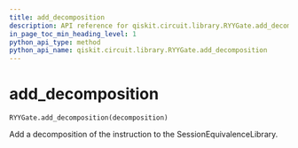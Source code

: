 ```yaml
---
title: add_decomposition
description: API reference for qiskit.circuit.library.RYYGate.add_decomposition
in_page_toc_min_heading_level: 1
python_api_type: method
python_api_name: qiskit.circuit.library.RYYGate.add_decomposition
---
```


# add\_decomposition

<span id="qiskit.circuit.library.RYYGate.add_decomposition" />

`RYYGate.add_decomposition(decomposition)`

Add a decomposition of the instruction to the SessionEquivalenceLibrary.


